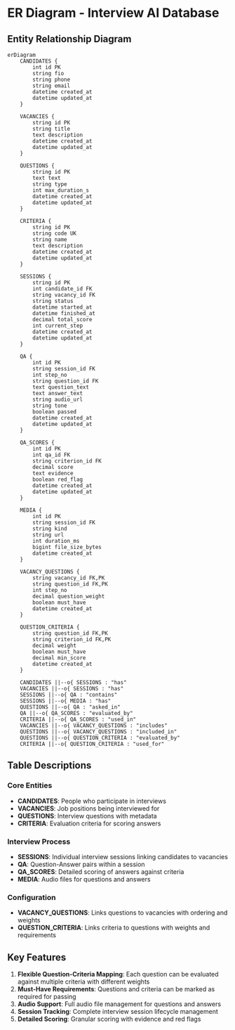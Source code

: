 # ER Diagram - Interview AI Database

## Entity Relationship Diagram

```mermaid
erDiagram
    CANDIDATES {
        int id PK
        string fio
        string phone
        string email
        datetime created_at
        datetime updated_at
    }

    VACANCIES {
        string id PK
        string title
        text description
        datetime created_at
        datetime updated_at
    }

    QUESTIONS {
        string id PK
        text text
        string type
        int max_duration_s
        datetime created_at
        datetime updated_at
    }

    CRITERIA {
        string id PK
        string code UK
        string name
        text description
        datetime created_at
        datetime updated_at
    }

    SESSIONS {
        string id PK
        int candidate_id FK
        string vacancy_id FK
        string status
        datetime started_at
        datetime finished_at
        decimal total_score
        int current_step
        datetime created_at
        datetime updated_at
    }

    QA {
        int id PK
        string session_id FK
        int step_no
        string question_id FK
        text question_text
        text answer_text
        string audio_url
        string tone
        boolean passed
        datetime created_at
        datetime updated_at
    }

    QA_SCORES {
        int id PK
        int qa_id FK
        string criterion_id FK
        decimal score
        text evidence
        boolean red_flag
        datetime created_at
        datetime updated_at
    }

    MEDIA {
        int id PK
        string session_id FK
        string kind
        string url
        int duration_ms
        bigint file_size_bytes
        datetime created_at
    }

    VACANCY_QUESTIONS {
        string vacancy_id FK,PK
        string question_id FK,PK
        int step_no
        decimal question_weight
        boolean must_have
        datetime created_at
    }

    QUESTION_CRITERIA {
        string question_id FK,PK
        string criterion_id FK,PK
        decimal weight
        boolean must_have
        decimal min_score
        datetime created_at
    }

    CANDIDATES ||--o{ SESSIONS : "has"
    VACANCIES ||--o{ SESSIONS : "has"
    SESSIONS ||--o{ QA : "contains"
    SESSIONS ||--o{ MEDIA : "has"
    QUESTIONS ||--o{ QA : "asked_in"
    QA ||--o{ QA_SCORES : "evaluated_by"
    CRITERIA ||--o{ QA_SCORES : "used_in"
    VACANCIES ||--o{ VACANCY_QUESTIONS : "includes"
    QUESTIONS ||--o{ VACANCY_QUESTIONS : "included_in"
    QUESTIONS ||--o{ QUESTION_CRITERIA : "evaluated_by"
    CRITERIA ||--o{ QUESTION_CRITERIA : "used_for"
```

## Table Descriptions

### Core Entities

- **CANDIDATES**: People who participate in interviews
- **VACANCIES**: Job positions being interviewed for
- **QUESTIONS**: Interview questions with metadata
- **CRITERIA**: Evaluation criteria for scoring answers

### Interview Process

- **SESSIONS**: Individual interview sessions linking candidates to vacancies
- **QA**: Question-Answer pairs within a session
- **QA_SCORES**: Detailed scoring of answers against criteria
- **MEDIA**: Audio files for questions and answers

### Configuration

- **VACANCY_QUESTIONS**: Links questions to vacancies with ordering and weights
- **QUESTION_CRITERIA**: Links criteria to questions with weights and requirements

## Key Features

1. **Flexible Question-Criteria Mapping**: Each question can be evaluated against multiple criteria with different weights
2. **Must-Have Requirements**: Questions and criteria can be marked as required for passing
3. **Audio Support**: Full audio file management for questions and answers
4. **Session Tracking**: Complete interview session lifecycle management
5. **Detailed Scoring**: Granular scoring with evidence and red flags
